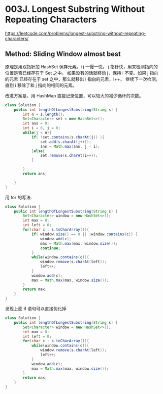 # 003J. Longest Substring Without Repeating Characters

https://leetcode.com/problems/longest-substring-without-repeating-characters/

## Method: Sliding Window almost best

原理是用双指针加 HashSet 保存元素。i j 一慢一快。
j 指针快，用来检测指向的位置是否已经存在于 Set 之中。
如果没有的话就移动 j，保持 i 不变。如果 j 指向的元素
已经存在于 set 之中，那么就移出 i 指向的元素，i++，
继续下一次检测，直到 i 移除了和 j 指向的相同的元素。

改进方案是，用 HashMap 直接记录位置，可以较大的减少循环的次数。

```Java
class Solution {
    public int lengthOfLongestSubstring(String s) {
        int n = s.length();
        Set<Character> set = new HashSet<>();
        int ans = 0;
        int i = 0, j = 0;
        while(j < n){
            if( !set.contains(s.charAt(j)) ){
                set.add(s.charAt(j++));
                ans = Math.max(ans, j - i);
            }else{
                set.remove(s.charAt(i++));
            }

        }
        return ans;

    }
}
```

用 for 的写法:

```java
class Solution {
    public int lengthOfLongestSubstring(String s) {
        Set<Character> window = new HashSet<>();
        int max = 0;
        int left = 0;
        for(char c : s.toCharArray()){
            if( window.size() == 0 || !window.contains(c)) {
                window.add(c);
                max = Math.max(max, window.size());
                continue;
            }
            while(window.contains(c)){
                window.remove(s.charAt(left));
                left++;
            }
            window.add(c);
            max = Math.max(max, window.size());
        }
        return max;
    }
}
```

发现上面 if 语句可以直接优化掉

```java
class Solution {
    public int lengthOfLongestSubstring(String s) {
        Set<Character> window = new HashSet<>();
        int max = 0;
        int left = 0;
        for(char c : s.toCharArray()){
            while(window.contains(c)){
                window.remove(s.charAt(left));
                left++;
            }
            window.add(c);
            max = Math.max(max, window.size());
        }
        return max;
    }
}
```
